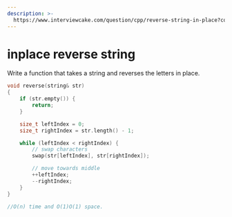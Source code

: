 ```yaml
---
description: >-
  https://www.interviewcake.com/question/cpp/reverse-string-in-place?course=fc1&section=array-and-string-manipulation
---
```


# inplace reverse string

Write a function that takes a string and reverses the letters in place. 



```cpp
void reverse(string& str)
{
    if (str.empty()) {
        return;
    }

    size_t leftIndex = 0;
    size_t rightIndex = str.length() - 1;

    while (leftIndex < rightIndex) {
        // swap characters
        swap(str[leftIndex], str[rightIndex]);

        // move towards middle
        ++leftIndex;
        --rightIndex;
    }
}

//O(n) time and O(1)O(1) space.
```

